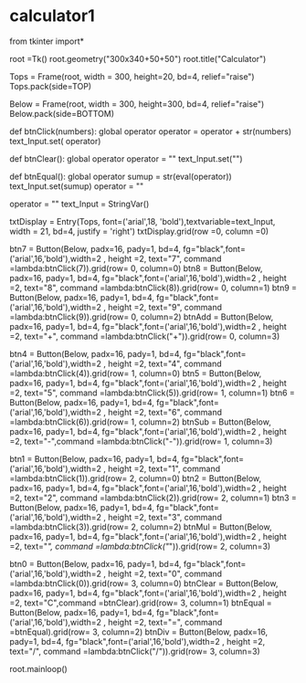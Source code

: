 # calculator1
from tkinter import*

root =Tk()
root.geometry("300x340+50+50")
root.title("Calculator")

Tops = Frame(root, width = 300, height=20, bd=4, relief="raise")
Tops.pack(side=TOP)

Below = Frame(root, width = 300, height=300, bd=4, relief="raise")
Below.pack(side=BOTTOM)



def btnClick(numbers):
    global operator
    operator = operator + str(numbers)
    text_Input.set( operator)

def btnClear():
     global operator
     operator = ""
     text_Input.set("")

def btnEqual():
     global operator
     sumup = str(eval(operator))
     text_Input.set(sumup)
operator = ""

operator = ""
text_Input = StringVar()             
                 
     


txtDisplay = Entry(Tops, font=('arial',18, 'bold'),textvariable=text_Input, width = 21, bd=4, justify = 'right')
txtDisplay.grid(row =0, column =0)

btn7 = Button(Below, padx=16, pady=1, bd=4, fg="black",font=('arial',16,'bold'),width=2 , height =2,
text="7", command =lambda:btnClick(7)).grid(row= 0, column=0)
btn8 = Button(Below, padx=16, pady=1, bd=4, fg="black",font=('arial',16,'bold'),width=2 , height =2,
text="8", command =lambda:btnClick(8)).grid(row= 0, column=1)
btn9 = Button(Below, padx=16, pady=1, bd=4, fg="black",font=('arial',16,'bold'),width=2 , height =2,
text="9", command =lambda:btnClick(9)).grid(row= 0, column=2)
btnAdd = Button(Below, padx=16, pady=1, bd=4, fg="black",font=('arial',16,'bold'),width=2 , height =2,
text="+", command =lambda:btnClick("+")).grid(row= 0, column=3)

btn4 = Button(Below, padx=16, pady=1, bd=4, fg="black",font=('arial',16,'bold'),width=2 , height =2,
text="4", command =lambda:btnClick(4)).grid(row= 1, column=0)
btn5 = Button(Below, padx=16, pady=1, bd=4, fg="black",font=('arial',16,'bold'),width=2 , height =2,
text="5", command =lambda:btnClick(5)).grid(row= 1, column=1)
btn6 = Button(Below, padx=16, pady=1, bd=4, fg="black",font=('arial',16,'bold'),width=2 , height =2,
text="6", command =lambda:btnClick(6)).grid(row= 1, column=2)
btnSub = Button(Below, padx=16, pady=1, bd=4, fg="black",font=('arial',16,'bold'),width=2 , height =2,
text="-",command =lambda:btnClick("-")).grid(row= 1, column=3)

btn1 = Button(Below, padx=16, pady=1, bd=4, fg="black",font=('arial',16,'bold'),width=2 , height =2,
text="1", command =lambda:btnClick(1)).grid(row= 2, column=0)
btn2 = Button(Below, padx=16, pady=1, bd=4, fg="black",font=('arial',16,'bold'),width=2 , height =2,
text="2", command =lambda:btnClick(2)).grid(row= 2, column=1)
btn3 = Button(Below, padx=16, pady=1, bd=4, fg="black",font=('arial',16,'bold'),width=2 , height =2,
text="3", command =lambda:btnClick(3)).grid(row= 2, column=2)
btnMul = Button(Below, padx=16, pady=1, bd=4, fg="black",font=('arial',16,'bold'),width=2 , height =2,
text="*", command =lambda:btnClick("*")).grid(row= 2, column=3)


btn0 = Button(Below, padx=16, pady=1, bd=4, fg="black",font=('arial',16,'bold'),width=2 , height =2,
text="0", command =lambda:btnClick(0)).grid(row= 3, column=0)
btnClear = Button(Below, padx=16, pady=1, bd=4, fg="black",font=('arial',16,'bold'),width=2 , height =2,
text="C",command =btnClear).grid(row= 3, column=1)
btnEqual = Button(Below, padx=16, pady=1, bd=4, fg="black",font=('arial',16,'bold'),width=2 , height =2,
text="=", command =btnEqual).grid(row= 3, column=2)
btnDiv = Button(Below, padx=16, pady=1, bd=4, fg="black",font=('arial',16,'bold'),width=2 , height =2,
text="/", command =lambda:btnClick("/")).grid(row= 3, column=3)


root.mainloop()
